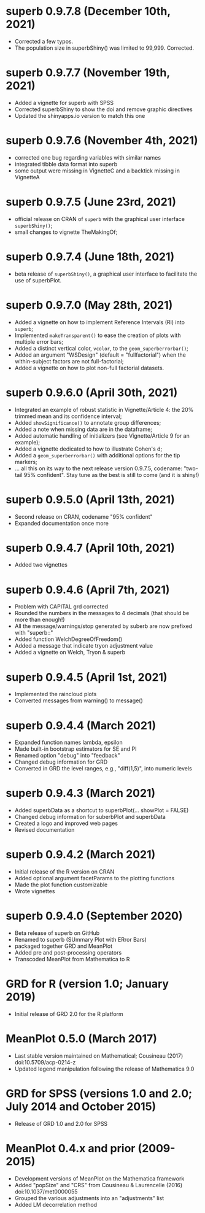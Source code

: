 # superb 0.9.7.8 (December 10th, 2021)

* Corrected a few typos.
* The population size in superbShiny() was limited to 99,999. Corrected.

# superb 0.9.7.7 (November 19th, 2021)

* Added a vignette for superb with SPSS
* Corrected superbShiny to show the doi and remove graphic directives
* Updated the shinyapps.io version to match this one

# superb 0.9.7.6 (November 4th, 2021)

* corrected one bug regarding variables with similar names
* integrated tibble data format into superb
* some output were missing in VignetteC and a backtick missing in VignetteA


# superb 0.9.7.5 (June 23rd, 2021)

* official release on CRAN of ``superb`` with the graphical user interface
``superbShiny()``;
* small changes to vignette TheMakingOf;


# superb 0.9.7.4 (June 18th, 2021)

* beta release of ``superbShiny()``, a graphical user interface to facilitate the
use of superbPlot.

# superb 0.9.7.0 (May 28th, 2021)

* Added a vignette on how to implement Reference Intervals (RI) into ``superb``;
* Implemented ``makeTransparent()`` to ease the creation of plots with multiple error bars;
* Added a distinct vertical color, ``vcolor``, to the ``geom_superberrorbar()``;
* Added an argument "WSDesign" (default = "fullfactorial") when the within-subject
    factors are not full-factorial;
* Added a vignette on how to plot non-full factorial datasets.

# superb 0.9.6.0 (April 30th, 2021)

* Integrated an example of robust statistic in Vignette/Article 4: 
   the 20% trimmed mean and its confidence interval;
* Added ``showSignificance()`` to annotate group differences;
* Added a note when missing data are in the dataframe;
* Added automatic handling of initializers (see Vignette/Article 9 for an example);
* Added a vignette dedicated to how to illustrate Cohen's d;
* Added a ``geom_superberrorbar()`` with additional options for the tip markers;
* ... all this on its way to the next release version 0.9.7.5, codename: 
   "two-tail 95% confident". Stay tune as the best is still to come (and it is shiny!)


# superb 0.9.5.0 (April 13th, 2021)

* Second release on CRAN, codename "95% confident"
* Expanded documentation once more


# superb 0.9.4.7 (April 10th, 2021)

* Added two vignettes


# superb 0.9.4.6 (April 7th, 2021)

* Problem with CAPITAL grd corrected
* Rounded the numbers in the messages to 4 decimals (that should be more than enough!)
* All the message/warnings/stop generated by suberb are now prefixed with "superb::"
* Added function WelchDegreeOfFreedom()
* Added a message that indicate tryon adjustment value
* Added a vignette on Welch, Tryon & superb


# superb 0.9.4.5 (April 1st, 2021)

* Implemented the raincloud plots
* Converted messages from warning() to message()


# superb 0.9.4.4 (March 2021)

* Expanded function names lambda, epsilon
* Made built-in bootstrap estimators for SE and PI
* Renamed option "debug" into "feedback"
* Changed debug information for GRD
* Converted in GRD the level ranges, e.g., "diff(1,5)", into numeric levels


# superb 0.9.4.3 (March 2021)

* Added superbData as a shortcut to superbPlot(... showPlot = FALSE)
* Changed debug information for suberbPlot and superbData
* Created a logo and improved web pages
* Revised documentation


# superb 0.9.4.2 (March 2021)

* Initial release of the R version on CRAN
* Added optional argument facetParams to the plotting functions
* Made the plot function customizable
* Wrote vignettes


# superb 0.9.4.0 (September 2020)

* Beta release of superb on GitHub
* Renamed to superb (SUmmary Plot with ERror Bars)
* packaged together GRD and MeanPlot
* Added pre and post-processing operators
* Transcoded MeanPlot from Mathematica to R


# GRD for R (version 1.0; January 2019)

* Initial release of GRD 2.0 for the R platform


# MeanPlot 0.5.0 (March 2017)

* Last stable version maintained on Mathematical; Cousineau (2017) doi:10.5709/acp-0214-z
* Updated legend manipulation following the release of Mathematica 9.0


# GRD for SPSS (versions 1.0 and 2.0; July 2014 and October 2015)

* Release of GRD 1.0 and 2.0 for SPSS


# MeanPlot 0.4.x and prior (2009-2015)

* Development versions of MeanPlot on the Mathematica framework 
* Added "popSize" and "CRS" from Cousineau & Laurencelle (2016) doi:10.1037/met0000055
* Grouped the various adjustments into an "adjustments" list
* Added LM decorrelation method

